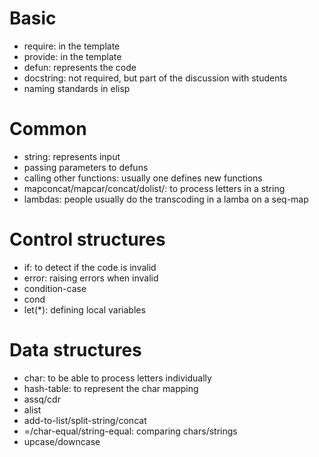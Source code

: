 # Basic

- require: in the template
- provide: in the template
- defun: represents the code
- docstring: not required, but part of the discussion with students
- naming standards in elisp

# Common

- string: represents input
- passing parameters to defuns
- calling other functions: usually one defines new functions
- mapconcat/mapcar/concat/dolist/: to process letters in a string
- lambdas: people usually do the transcoding in a lamba on a seq-map

# Control structures

- if: to detect if the code is invalid
- error: raising errors when invalid
- condition-case
- cond
- let(*): defining local variables

# Data structures

- char: to be able to process letters individually
- hash-table: to represent the char mapping
- assq/cdr
- alist
- add-to-list/split-string/concat
- =/char-equal/string-equal: comparing chars/strings
- upcase/downcase
